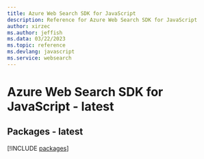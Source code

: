 ```yaml
---
title: Azure Web Search SDK for JavaScript
description: Reference for Azure Web Search SDK for JavaScript
author: xirzec
ms.author: jeffish
ms.data: 03/22/2023
ms.topic: reference
ms.devlang: javascript
ms.service: websearch
---
```

# Azure Web Search SDK for JavaScript - latest
## Packages - latest
[!INCLUDE [packages](web-search-index.md)]